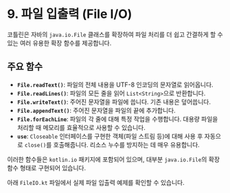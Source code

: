 # 9. 파일 입출력 (File I/O)

코틀린은 자바의 `java.io.File` 클래스를 확장하여 파일 처리를 더 쉽고 간결하게 할 수 있는 여러 유용한 확장 함수를 제공합니다.

## 주요 함수

- **`File.readText()`**: 파일의 전체 내용을 UTF-8 인코딩의 문자열로 읽어옵니다.
- **`File.readLines()`**: 파일의 모든 줄을 읽어 `List<String>`으로 반환합니다.
- **`File.writeText()`**: 주어진 문자열을 파일에 씁니다. 기존 내용은 덮어씁니다.
- **`File.appendText()`**: 주어진 문자열을 파일의 끝에 추가합니다.
- **`File.forEachLine`**: 파일의 각 줄에 대해 특정 작업을 수행합니다. 대용량 파일을 처리할 때 메모리를 효율적으로 사용할 수 있습니다.
- **`use`**: `Closeable` 인터페이스를 구현한 객체(파일 스트림 등)에 대해 사용 후 자동으로 `close()`를 호출해줍니다. 리소스 누수를 방지하는 데 매우 유용합니다.

이러한 함수들은 `kotlin.io` 패키지에 포함되어 있으며, 대부분 `java.io.File`의 확장 함수 형태로 구현되어 있습니다.

아래 `FileIO.kt` 파일에서 실제 파일 입출력 예제를 확인할 수 있습니다.
